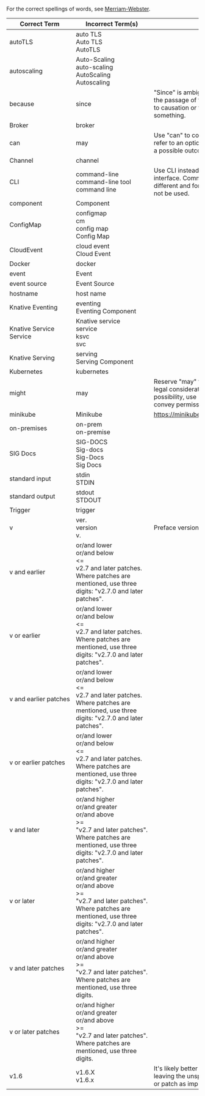 For the correct spellings of words, see [Merriam-Webster](https://www.merriam-webster.com/).

| Correct Term                            | Incorrect Term(s)                                          | Notes                                                                                                                                     |
|-----------------------------------------|------------------------------------------------------------|-------------------------------------------------------------------------------------------------------------------------------------------|
| autoTLS                                 | auto TLS<br>Auto&nbsp;TLS<br>AutoTLS                       |                                                                                                                                           |
| autoscaling                             | Auto-Scaling<br>auto-scaling<br>AutoScaling<br>Autoscaling |                                                                                                                                           |
| because                                 | since                                                      | "Since" is ambiguous; it can refer to the passage of time. "Because" refers to causation or the reason for something.                     |
| Broker                                  | broker                                                     |                                                                                                                                           |
| can                                     | may                                                        | Use "can" to convey permission, to refer to an optional action, or to refer to a possible outcome.                                        |
| Channel                                 | channel                                                    |                                                                                                                                           |
| CLI                                     | command-line<br>command-line&nbsp;tool<br>command&nbsp;line| Use CLI instead of command line interface. Command line is slightly different and for this context should not be used.                    |
| component                               | Component                                                  |                                                                                                                                           |
| ConfigMap                               | configmap<br>cm<br>config&nbsp;map<br>Config&nbsp;Map      |                                                                                                                                           |
| CloudEvent                              | cloud&nbsp;event<br>Cloud&nbsp;Event                       |                                                                                                                                           |
| Docker                                  | docker                                                     |                                                                                                                                           |
| event                                   | Event                                                      |                                                                                                                                           |
| event&nbsp;source                       | Event&nbsp;Source                                          |                                                                                                                                           |
| hostname                                | host&nbsp;name                                             |                                                                                                                                           |
| Knative&nbsp;Eventing                   | eventing<br>Eventing&nbsp;Component                        |                                                                                                                                           |
| Knative&nbsp;Service<br>Service         | Knative&nbsp;service<br>service<br>ksvc<br>svc             |                                                                                                                                           |
| Knative&nbsp;Serving                    | serving<br>Serving&nbsp;Component                          |                                                                                                                                           |
| Kubernetes                              | kubernetes                                                 |                                                                                                                                           |
| might                                   | may                                                        | Reserve "may" for official policy or legal considerations. To convey possibility, use "can" or "might". To convey permission, use "can".  |
| minikube                                | Minikube                                                   | https://minikube.sigs.k8s.io/docs/start/                                                                                                  |
| on-premises                             | on-prem<br>on-premise                                      |                                                                                                                                           |
| SIG Docs                                | SIG-DOCS<br>Sig-docs<br>Sig-Docs<br>Sig&nbsp;Docs          |                                                                                                                                           |
| standard&nbsp;input                     | stdin<br>STDIN                                             |                                                                                                                                           |
| standard&nbsp;output                    | stdout<br>STDOUT                                           |                                                                                                                                           |
| Trigger                                 | trigger                                                    |                                                                                                                                           |
| v                                       | ver.<br>version<br>v.                                      | Preface version numbers with "v".                                                                                                         |
| v<version-number>&nbsp;and&nbsp;earlier | or/and&nbsp;lower<br>or/and&nbsp;below<br><=<br>v2.7&nbsp;and&nbsp;later&nbsp;patches.<br>Where patches are mentioned, use three digits: "v2.7.0 and later patches".|                                  |
| v<version-number>&nbsp;or&nbsp;earlier  | or/and&nbsp;lower<br>or/and&nbsp;below<br><=<br>v2.7&nbsp;and&nbsp;later&nbsp;patches.<br>Where patches are mentioned, use three digits: "v2.7.0 and later patches".|                                  |
| v<version number>&nbsp;and&nbsp;earlier&nbsp;patches | or/and&nbsp;lower<br>or/and&nbsp;below<br><=<br>v2.7&nbsp;and&nbsp;later&nbsp;patches.<br>Where patches are mentioned, use three digits: "v2.7.0 and later patches".|                     |
| v<version number>&nbsp;or&nbsp;earlier&nbsp;patches  | or/and&nbsp;lower<br>or/and&nbsp;below<br><=<br>v2.7&nbsp;and&nbsp;later&nbsp;patches.<br>Where patches are mentioned, use three digits: "v2.7.0 and later patches".|                     |
| v<version-number>&nbsp;and&nbsp;later   | or/and&nbsp;higher<br>or/and&nbsp;greater<br>or/and&nbsp;above<br>>=<br>"v2.7&nbsp;and&nbsp;later&nbsp;patches".<br>Where patches are mentioned, use three digits: "v2.7.0 and later patches".|        |
| v<version-number>&nbsp;or&nbsp;later    | or/and&nbsp;higher<br>or/and&nbsp;greater<br>or/and&nbsp;above<br>>=<br>"v2.7&nbsp;and&nbsp;later&nbsp;patches".<br>Where patches are mentioned, use three digits: "v2.7.0 and later patches".|        |
| v<version-number>&nbsp;and&nbsp;later&nbsp;patches| or/and&nbsp;higher<br>or/and&nbsp;greater<br>or/and&nbsp;above<br>>=<br>"v2.7&nbsp;and&nbsp;later&nbsp;patches".<br>Where patches are mentioned, use three digits.|                          |
| v<version-number>&nbsp;or&nbsp;later&nbsp;patches    | or/and&nbsp;higher<br>or/and&nbsp;greater<br>or/and&nbsp;above<br>>=<br>"v2.7&nbsp;and&nbsp;later&nbsp;patches".<br>Where patches are mentioned, use three digits.|                       |
| v1.6                                    | v1.6.X<br>v1.6.x                                           | It's likely better to omit the wildcard, leaving the unspecified major, minor, or patch as implied. |                                     |
